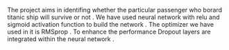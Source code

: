 The project aims in identifing whether the particular passenger who borard titanic ship will survive or not .
We have used neural network with relu and sigmoid activation function to build the network .
The optimizer we have used in it is RMSprop . To enhance the performance Dropout layers are integrated within the neural network .

